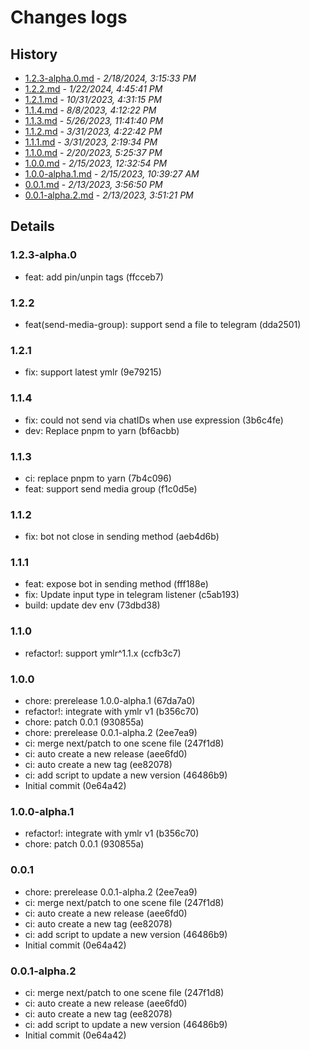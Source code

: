 # Changes logs

## History

- [1.2.3-alpha.0.md](#1708244133476)  -  _2/18/2024, 3:15:33 PM_
- [1.2.2.md](#1705916741198)  -  _1/22/2024, 4:45:41 PM_
- [1.2.1.md](#1698744675112)  -  _10/31/2023, 4:31:15 PM_
- [1.1.4.md](#1691485942800)  -  _8/8/2023, 4:12:22 PM_
- [1.1.3.md](#1685119300328)  -  _5/26/2023, 11:41:40 PM_
- [1.1.2.md](#1680254562720)  -  _3/31/2023, 4:22:42 PM_
- [1.1.1.md](#1680247174205)  -  _3/31/2023, 2:19:34 PM_
- [1.1.0.md](#1676888737266)  -  _2/20/2023, 5:25:37 PM_
- [1.0.0.md](#1676439174807)  -  _2/15/2023, 12:32:54 PM_
- [1.0.0-alpha.1.md](#1676432367640)  -  _2/15/2023, 10:39:27 AM_
- [0.0.1.md](#1676278610141)  -  _2/13/2023, 3:56:50 PM_
- [0.0.1-alpha.2.md](#1676278281173)  -  _2/13/2023, 3:51:21 PM_

## Details

<a id="1708244133476"></a>
### 1.2.3-alpha.0

* feat: add pin/unpin tags (ffcceb7)
  
<a id="1705916741198"></a>
### 1.2.2

* feat(send-media-group): support send a file to telegram (dda2501)
  
<a id="1698744675112"></a>
### 1.2.1

* fix: support latest ymlr (9e79215)
  
<a id="1691485942800"></a>
### 1.1.4

* fix: could not send via chatIDs when use expression (3b6c4fe)
* dev: Replace pnpm to yarn (bf6acbb)
  
<a id="1685119300328"></a>
### 1.1.3

* ci: replace pnpm to yarn (7b4c096)
* feat: support send media group (f1c0d5e)
  
<a id="1680254562720"></a>
### 1.1.2

* fix: bot not close in sending method (aeb4d6b)
  
<a id="1680247174205"></a>
### 1.1.1

* feat: expose bot in sending method (fff188e)
* fix: Update input type in telegram listener (c5ab193)
* build: update dev env (73dbd38)
  
<a id="1676888737266"></a>
### 1.1.0

* refactor!: support ymlr^1.1.x (ccfb3c7)
  
<a id="1676439174807"></a>
### 1.0.0

* chore: prerelease 1.0.0-alpha.1 (67da7a0)
* refactor!: integrate with ymlr v1 (b356c70)
* chore: patch 0.0.1 (930855a)
* chore: prerelease 0.0.1-alpha.2 (2ee7ea9)
* ci: merge next/patch to one scene file (247f1d8)
* ci: auto create a new release (aee6fd0)
* ci: auto create a new tag (ee82078)
* ci: add script to update a new version (46486b9)
* Initial commit (0e64a42)
  
<a id="1676432367640"></a>
### 1.0.0-alpha.1

* refactor!: integrate with ymlr v1 (b356c70)
* chore: patch 0.0.1 (930855a)
  
<a id="1676278610141"></a>
### 0.0.1

* chore: prerelease 0.0.1-alpha.2 (2ee7ea9)
* ci: merge next/patch to one scene file (247f1d8)
* ci: auto create a new release (aee6fd0)
* ci: auto create a new tag (ee82078)
* ci: add script to update a new version (46486b9)
* Initial commit (0e64a42)
  
<a id="1676278281173"></a>
### 0.0.1-alpha.2

* ci: merge next/patch to one scene file (247f1d8)
* ci: auto create a new release (aee6fd0)
* ci: auto create a new tag (ee82078)
* ci: add script to update a new version (46486b9)
* Initial commit (0e64a42)

